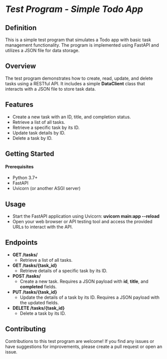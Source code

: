 
# ___Test Program - Simple Todo App___



## __Definition__

This is a simple test program that simulates a Todo app with basic task management functionality. The program is implemented using FastAPI and utilizes a JSON file for data storage.


 ## __Overview__

 The test program demonstrates how to create, read, update, and delete tasks using a RESTful API. It includes a simple __DataClient__ class that interacts with a JSON file to store task data.


## __Features__
- Create a new task with an ID, title, and completion status.
- Retrieve a list of all tasks.
- Retrieve a specific task by its ID.
- Update task details by ID.
- Delete a task by ID.

## __Getting Started__
#### Prerequisites
- Python 3.7+
- FastAPI
- Uvicorn (or another ASGI server)

## __Usage__

+ Start the FastAPI application using Uvicorn:
    __uvicorn main:app --reload__
+ Open your web browser or API testing tool and access the provided URLs to interact with the API.



## __Endpoints__
- __GET /tasks/__
    - Retrieve a list of all tasks.
- __GET /tasks/{task_id}__
    - Retrieve details of a specific task by its ID.
- __POST /tasks/__
    - Create a new task. Requires a JSON payload with __id__, __title__, and __completed__ fields.
- __PUT /tasks/{task_id}__
    - Update the details of a task by its ID. Requires a JSON payload with the updated fields.
- __DELETE /tasks/{task_id}__
    - Delete a task by its ID.


## __Contributing__
Contributions to this test program are welcome! If you find any issues or have suggestions for improvements, please create a pull request or open an issue.



